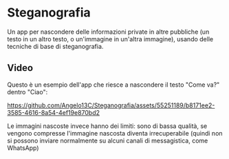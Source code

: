 # Steganografia
Un app per nascondere delle informazioni private in altre pubbliche (un testo in un altro testo, o un'immagine in un'altra immagine), usando delle tecniche di base di steganografia.

## Video
Questo è un esempio dell'app che riesce a nascondere il testo "Come va?" dentro "Ciao":

https://github.com/Angelo13C/Steganografia/assets/55251189/b8171ee2-3585-4616-8a54-4ef19e870bd2

Le immagini nascoste invece hanno dei limiti: sono di bassa qualità, se vengono compresse l'immagine nascosta diventa irrecuperabile (quindi non si possono inviare normalmente su alcuni canali di messagistica, come WhatsApp)
